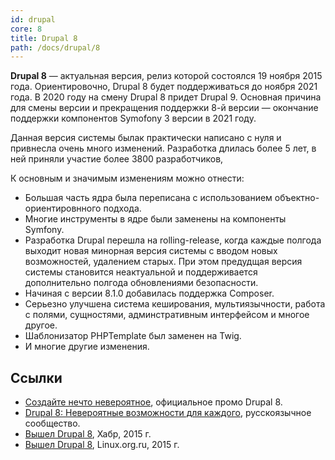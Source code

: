 ```yaml
---
id: drupal
core: 8
title: Drupal 8
path: /docs/drupal/8
---
```


**Drupal 8** — актуальная версия, релиз которой состоялся 19 ноября 2015 года. Ориентировочно, Drupal 8 будет поддерживаться до ноября 2021 года. В 2020 году на смену Drupal 8 придет Drupal 9. Основная причина для смены версии и прекращения поддержки 8-й версии — окончание поддержки компонентов Symofony 3 версии в 2021 году.

Данная версия системы былак практически написано с нуля и привнесла очень много изменений. Разработка длилась более 5 лет, в ней приняли участие более 3800 разработчиков,

К основным и значимым изменениям можно отнести:

- Большая часть ядра была переписана с использованием объектно-ориентировнного подхода.
- Многие инструменты в ядре были заменены на компоненты Symfony.
- Разработка Drupal перешла на rolling-release, когда каждые полгода выходит новая минорная версия системы с вводом новых возможностей, удалением старых. При этом предудщая версия системы становится неактуальной и поддерживается дополнительно полгода обновлениями безопасности.
- Начиная с версии 8.1.0 добавилась поддержка Composer.
- Серьезно улучшена система кеширования, мультиязычности, работа с полями, сущностями, админстративным интерфейсом и многое другое.
- Шаблонизатор PHPTemplate был заменен на Twig.
- И многие другие изменения.

## Ссылки

- [Создайте нечто невероятное](https://www.drupal.org/ru/8), официальное промо Drupal 8.
- [Drupal 8: Невероятные возможности для каждого](https://dru.io/drupal-8.0), русскоязычное сообщество.
- [Вышел Drupal 8](https://habr.com/ru/post/271293/), Хабр, 2015 г.
- [Вышел Drupal 8](https://www.linux.org.ru/news/opensource/12132309), Linux.org.ru, 2015 г.
